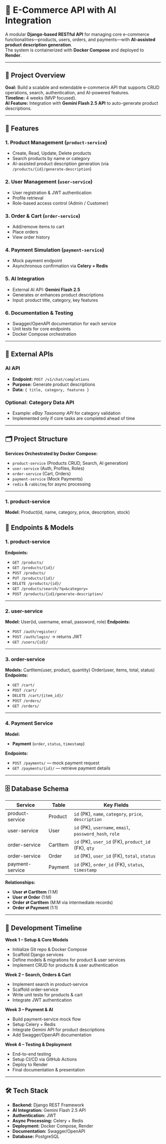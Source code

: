 # 🛒 E-Commerce API with AI Integration


A modular **Django-based RESTful API** for managing core e-commerce functionalities—products, users, orders, and payments—with **AI-assisted product description generation**.  
The system is containerized with **Docker Compose** and deployed to **Render**.

---

## 📌 Project Overview
**Goal:** Build a scalable and extendable e-commerce API that supports CRUD operations, search, authentication, and AI-powered features.  
**Timeline:** 4 weeks (MVP focused).  
**AI Feature:** Integration with **Gemini Flash 2.5 API** to auto-generate product descriptions.

---

## 🚀 Features

### **1. Product Management** (`product-service`)
- Create, Read, Update, Delete products
- Search products by name or category
- AI-assisted product description generation (via `/products/{id}/generate-description`)

### **2. User Management** (`user-service`)
- User registration & JWT authentication
- Profile retrieval
- Role-based access control (Admin / Customer)

### **3. Order & Cart** (`order-service`)
- Add/remove items to cart
- Place orders
- View order history

### **4. Payment Simulation** (`payment-service`)
- Mock payment endpoint
- Asynchronous confirmation via **Celery + Redis**

### **5. AI Integration**
- External AI API: **Gemini Flash 2.5**
- Generates or enhances product descriptions
- Input: product title, category, key features

### **6. Documentation & Testing**
- Swagger/OpenAPI documentation for each service
- Unit tests for core endpoints
- Docker Compose orchestration

---

## 📡 External APIs
### **AI API**
- **Endpoint:** `POST /v1/chat/completions`
- **Purpose:** Generate product descriptions
- **Data:** `{ title, category, features }`

### **Optional: Category Data API**
- Example: *eBay Taxonomy API* for category validation  
- Implemented only if core tasks are completed ahead of time

---

## 🗂 Project Structure

**Services Orchestrated by Docker Compose:**
- `product-service` (Products CRUD, Search, AI generation)
- `user-service` (Auth, Profiles, Roles)
- `order-service` (Cart, Orders)
- `payment-service` (Mock Payments)
- `redis` & `rabbitmq` for async processing

---

### **1. product-service**
**Model:**
Product(id, name, category, price, description, stock)
## 📍 Endpoints & Models

### **1. product-service**
**Endpoints:**
- `GET /products/`
- `GET /products/{id}/`
- `POST /products/`
- `PUT /products/{id}/`
- `DELETE /products/{id}/`
- `GET /products/search/?q=&category=`
- `POST /products/{id}/generate-description/`

---

### **2. user-service**
**Model:**
User(id, username, email, password, role)
**Endpoints:**
- `POST /auth/register/`
- `POST /auth/login/` → returns JWT
- `GET /users/{id}/`

---

### 3. order-service

**Models:**
CartItem(user, product, quantity)
Order(user, items, total, status)
**Endpoints:**
- `GET /cart/`
- `POST /cart/`
- `DELETE /cart/{item_id}/`
- `POST /orders/`
- `GET /orders/`

---

### 4. Payment Service

**Model:**
- **Payment** (`order`, `status`, `timestamp`)

**Endpoints:**
- `POST /payments/` — mock payment request
- `GET /payments/{id}/` — retrieve payment details

---

## 🗄 Database Schema

| Service         | Table       | Key Fields                                             |
|-----------------|-------------|--------------------------------------------------------|
| product-service | Product     | `id` (PK), `name`, `category`, `price`, `description` |
| user-service    | User        | `id` (PK), `username`, `email`, `password_hash`, `role` |
| order-service   | CartItem    | `id` (PK), `user_id` (FK), `product_id` (FK), `qty`    |
| order-service   | Order       | `id` (PK), `user_id` (FK), `total`, `status`          |
| payment-service | Payment     | `id` (PK), `order_id` (FK), `status`, `timestamp`     |

**Relationships:**
- **User ⇄ CartItem** (1:M)
- **User ⇄ Order** (1:M)
- **Order ⇄ CartItem** (M:M via intermediate records)
- **Order ⇄ Payment** (1:1)

---

## 📅 Development Timeline

**Week 1 – Setup & Core Models**
- Initialize Git repo & Docker Compose
- Scaffold Django services
- Define models & migrations for product & user services
- Implement CRUD for products & user authentication

**Week 2 – Search, Orders & Cart**
- Implement search in product-service
- Scaffold order-service
- Write unit tests for products & cart
- Integrate JWT authentication

**Week 3 – Payment & AI**
- Build payment-service mock flow
- Setup Celery + Redis
- Integrate Gemini API for product descriptions
- Add Swagger/OpenAPI documentation

**Week 4 – Testing & Deployment**
- End-to-end testing
- Setup CI/CD via GitHub Actions
- Deploy to Render
- Final documentation & presentation

---

## 🛠 Tech Stack

- **Backend:** Django REST Framework  
- **AI Integration:** Gemini Flash 2.5 API  
- **Authentication:** JWT  
- **Async Processing:** Celery + Redis  
- **Deployment:** Docker Compose, Render  
- **Documentation:** Swagger/OpenAPI  
- **Database:** PostgreSQL


